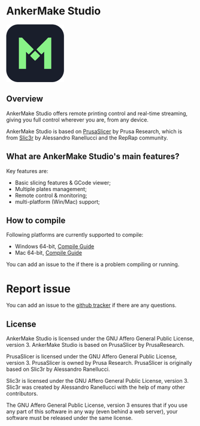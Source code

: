 # AnkerMake Studio
![image](AnkerStudio/resources/icons/AnkerStudio.png)

## Overview
AnkerMake Studio offers remote printing control and real-time streaming, giving you full control wherever you are, from any device.

AnkerMake Studio is based on [PrusaSlicer](https://github.com/prusa3d/PrusaSlicer) by Prusa Research, which is from [Slic3r](https://github.com/Slic3r/Slic3r) by Alessandro Ranellucci and the RepRap community.

## What are AnkerMake Studio's main features?

Key features are:

- Basic slicing features & GCode viewer;
- Multiple plates management;
- Remote control & monitoring;
- multi-platform (Win/Mac) support;

## How to compile
Following platforms are currently supported to compile:
- Windows 64-bit, [Compile Guide](AnkerStudio/doc/Windows_build.md)
- Mac 64-bit, [Compile Guide](AnkerStudio/doc/MacOs_build.md)

You can add an issue to the if there is a problem compiling or running.

# Report issue
You can add an issue to the [github tracker](https://github.com/ankermake/AnkerMake-PrusaSlicer-Release/issues) if there are any questions.

## License
	
AnkerMake Studio is licensed under the GNU Affero General Public License, version 3. AnkerMake Studio is based on PrusaSlicer by PrusaResearch.

PrusaSlicer is licensed under the GNU Affero General Public License, version 3. PrusaSlicer is owned by Prusa Research. PrusaSlicer is originally based on Slic3r by Alessandro Ranellucci.

Slic3r is licensed under the GNU Affero General Public License, version 3. Slic3r was created by Alessandro Ranellucci with the help of many other contributors.

The GNU Affero General Public License, version 3 ensures that if you use any part of this software in any way (even behind a web server), your software must be released under the same license.
